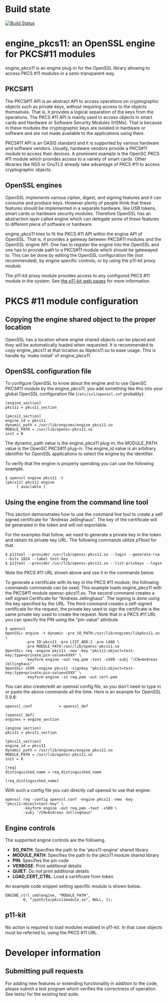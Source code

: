# Build state

[![Build Status](https://travis-ci.org/OpenSC/engine_pkcs11.png)](https://travis-ci.org/OpenSC/engine_pkcs11)


# engine_pkcs11: an OpenSSL engine for PKCS#11 modules

engine_pkcs11 is an engine plug-in for the OpenSSL library allowing to
access PKCS #11 modules in a semi-transparent way.

## PKCS#11

The PKCS#11 API is an abstract API to access operations on cryptographic objects
such as private keys, without requiring access to the objects themselves. That
is, it provides a logical separation of the keys from the operations. The
PKCS #11 API is mainly used to access objects in smart cards and Hardware or Software
Security Modules (HSMs). That is because in these modules the cryptographic keys
are isolated in hardware or software and are not made available to the applications
using them.

PKCS#11 API is an OASIS standard and it is supported by various hardware and software
vendors. Usually, hardware vendors provide a PKCS#11 module to access their devices.
A prominent example is the OpenSC PKCS #11 module which provides access to a variety
of smart cards. Other libraries like NSS or GnuTLS already take advantage of PKCS #11
to access cryptographic objects.

## OpenSSL engines

OpenSSL implements various cipher, digest, and signing features and it can
consume and produce keys. However plenty of people think that these features
should be implemented in a separate hardware, like USB tokens, smart cards or
hardware security modules. Therefore OpenSSL has an abstraction layer called
engine which can delegate some of these features to different piece of
software or hardware.

engine_pkcs11 tries to fit the PKCS #11 API within the engine API of OpenSSL.
That is, it provides a gateway between PKCS#11 modules and the OpenSSL engine API.
One has to register the engine into the OpenSSL and one has to provide
path to a PKCS#11 module which should be gatewayed to. This can be done by editing
the OpenSSL configuration file (not recommended), by engine specific controls,
or by using the p11-kit proxy module.

The p11-kit proxy module provides access to any configured PKCS #11 module
in the system. See [the p11-kit web pages](http://p11-glue.freedesktop.org/p11-kit.html)
for more information.


# PKCS #11 module configuration

## Copying the engine shared object to the proper location

OpenSSL has a location where engine shared objects can be placed
and they will be automatically loaded when requested. It is recommended
to copy engine_pkcs11 at that location as libpkcs11.so to ease usage.
This is handle by 'make install' of engine_pkcs11.


## OpenSSL configuration file
To configure OpenSSL to know about the engine and to use OpenSC PKCS#11 module
by the engine_pkcs11, you add something like this into your global OpenSSL
configuration file (``/etc/ssl/openssl.cnf`` probably):

```
[engine_section]
pkcs11 = pkcs11_section

[pkcs11_section]
engine_id = pkcs11
dynamic_path = /usr/lib/engines/engine_pkcs11.so
MODULE_PATH = /usr/lib/opensc-pkcs11.so
init = 0
```

The dynamic_path value is the engine_pkcs11 plug-in, the MODULE_PATH value is
the OpenSC PKCS#11 plug-in. The engine_id value is an arbitrary identifier for
OpenSSL applications to select the engine by the identifier.

To verify that the engine is properly operating you can use the following example.

```
$ openssl engine pkcs11 -t
(pkcs11) pkcs11 engine
     [ available ]
```

## Using the engine from the command line tool

This section demonstrates how to use the command line tool to create a self signed
certificate for "Andreas Jellinghaus". The key of the certificate will be generated
in the token and will not exportable.

For the examples that follow, we need to generate a private key in the token and
obtain its private key URL. The following commands utilize p11tool for that.
```
$ p11tool --provider /usr/lib/opensc-pkcs11.so --login --generate-rsa --bits 1024 --label test-key
$ p11tool --provider /usr/lib/opensc-pkcs11.so --list-privkeys --login
```

Note the PKCS #11 URL shown above and use it in the commands below.

To generate a certificate with its key in the PKCS #11 module, the following commands commands
can be used. This example loads engine_pkcs11 with the PKCS#11 module opensc-pkcs11.so. The
second command creates a self signed Certificate for "Andreas Jellinghaus". The signing is done
using the key specified by the URL. The third command creates a self-signed certificate for the
request, the private key used to sign the certificate is the same private key used to create the
request. Note that in a PKCS #11 URL you can specify the PIN using the "pin-value" attribute.

```
$ openssl
OpenSSL> engine -t dynamic -pre SO_PATH:/usr/lib/engines/libpkcs11.so \
         -pre ID:pkcs11 -pre LIST_ADD:1 -pre LOAD \
         -pre MODULE_PATH:/usr/lib/opensc-pkcs11.so
OpenSSL> req -engine pkcs11 -new -key "pkcs11:object=test-key;type=private;pin-value=XXXX" \
         -keyform engine -out req.pem -text -x509 -subj "/CN=Andreas Jellinghaus"
OpenSSL> x509 -engine pkcs11 -signkey "pkcs11:object=test-key;type=private;pin-value=XXXX" \
         -keyform engine -in req.pem -out cert.pem
```


You can also create/edit an openssl config file, so you don't need to type in or paste the above commands
all the time. Here is an example for OpenSSL 0.9.8:

```
openssl_conf            = openssl_def

[openssl_def]
engines = engine_section

[engine_section]
pkcs11 = pkcs11_section

[pkcs11_section]
engine_id = pkcs11
dynamic_path = /usr/lib/engines/engine_pkcs11.so
MODULE_PATH = /usr/lib/opensc-pkcs11.so
init = 0

[req]
distinguished_name = req_distinguished_name

[req_distinguished_name]
```

With such a config file you can directly call openssl to use that engine:

```
openssl req -config openssl.conf -engine pkcs11 -new -key "pkcs11:object=test-key" \
        -keyform engine -out req.pem -text -x509 \
        -subj "/CN=Andreas Jellinghaus"
```

## Engine controls

The supported engine controls are the following.

* **SO_PATH**: Specifies the path to the 'pkcs11-engine' shared library 
* **MODULE_PATH**: Specifies the path to the pkcs11 module shared library 
* **PIN**: Specifies the pin code 
* **VERBOSE**: Print additional details 
* **QUIET**: Do not print additional details 
* **LOAD_CERT_CTRL**: Load a certificate from token

An example code snippet setting specific module is shown below..

```
ENGINE_ctrl_cmd(engine, "MODULE_PATH",
		0, "/path/to/pkcs11module.so", NULL, 1);
```

## p11-kit

No action is required to load modules enabled in p11-kit. In that case objects must
be referred to, using the PKCS #11 URL.


# Developer information

## Submitting pull requests

For adding new features or extending functionality in addition to the code,
please submit a test program which verifies the correctness of operation.
See tests/ for the existing test suite.

